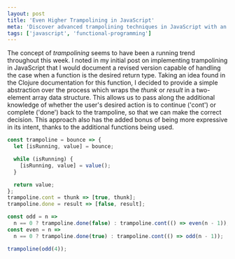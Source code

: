 ```yaml
---
layout: post
title: 'Even Higher Trampolining in JavaScript'
meta: 'Discover advanced trampolining techniques in JavaScript with an enhanced abstraction for managing function return types, improving both clarity and performance.'
tags: ['javascript', 'functional-programming']
---
```


The concept of _trampolining_ seems to have been a running trend throughout this week.
I noted in my initial post on implementing trampolining in JavaScript that I would document a revised version capable of handling the case when a function is the desired return type. <!--more-->
Taking an idea found in the Clojure documentation for this function, I decided to provide a simple abstraction over the process which wraps the _thunk_ or _result_ in a two-element array data structure.
This allows us to pass along the additional knowledge of whether the user's desired action is to continue ('cont') or complete ('done') back to the trampoline, so that we can make the correct decision.
This approach also has the added bonus of being more expressive in its intent, thanks to the additional functions being used.

```js
const trampoline = bounce => {
  let [isRunning, value] = bounce;

  while (isRunning) {
    [isRunning, value] = value();
  }

  return value;
};
trampoline.cont = thunk => [true, thunk];
trampoline.done = result => [false, result];
```

```js
const odd = n =>
  n == 0 ? trampoline.done(false) : trampoline.cont(() => even(n - 1));
const even = n =>
  n == 0 ? trampoline.done(true) : trampoline.cont(() => odd(n - 1));

trampoline(odd(4));
```
